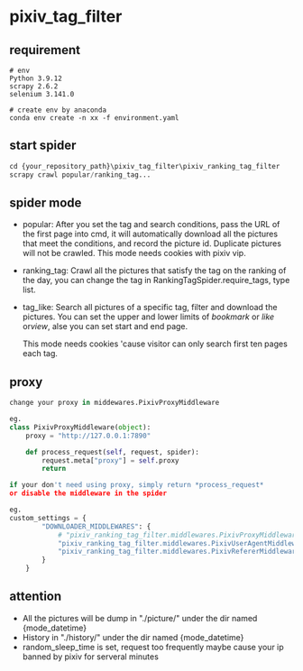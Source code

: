 # pixiv_tag_filter
## requirement

```
# env
Python 3.9.12
scrapy 2.6.2
selenium 3.141.0 

# create env by anaconda
conda env create -n xx -f environment.yaml
```

## start spider

```python
cd {your_repository_path}\pixiv_tag_filter\pixiv_ranking_tag_filter
scrapy crawl popular/ranking_tag...
```

## spider mode

- popular: 
  After you set the tag and search conditions, pass the URL of the first page into cmd, it will automatically download all the pictures that meet the conditions, and record the picture id. Duplicate pictures will not be crawled.
  This mode needs cookies with pixiv vip.

- ranking_tag:
  Crawl all the pictures that satisfy the tag on the ranking of the day, you can change the tag in RankingTagSpider.require_tags, type list.

- tag_like:
  Search all pictures of a specific tag, filter and download the pictures. You can set the upper and lower limits of *bookmark* or *like* or*view*, alse you can set start and end page.

  This mode needs cookies 'cause visitor can only search first ten pages each tag.

## proxy

```python
change your proxy in middewares.PixivProxyMiddleware

eg.
class PixivProxyMiddleware(object):
    proxy = "http://127.0.0.1:7890"

    def process_request(self, request, spider):
        request.meta["proxy"] = self.proxy
        return

if your don't need using proxy, simply return *process_request* 
or disable the middleware in the spider

eg.
custom_settings = {
        "DOWNLOADER_MIDDLEWARES": {
            # "pixiv_ranking_tag_filter.middlewares.PixivProxyMiddleware": 200,
            "pixiv_ranking_tag_filter.middlewares.PixivUserAgentMiddleware": 300,
            "pixiv_ranking_tag_filter.middlewares.PixivRefererMiddleware": 350,
        }
    }
```

## attention

- All the pictures will be dump in "./picture/" under the dir named {mode_datetime}
- History in "./history/" under the dir named {mode_datetime}
- random_sleep_time is set, request too frequently maybe cause your ip banned by pixiv for serveral minutes

 

